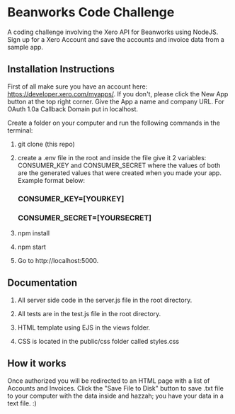 # Beanworks Code Challenge

A coding challenge involving the Xero API for Beanworks using NodeJS. Sign up for a Xero Account and save the accounts and invoice data from a sample app.

## Installation Instructions

First of all make sure you have an account here: https://developer.xero.com/myapps/.  If you don't, please click the New App button at the top right corner.  Give the App a name and company URL.  For OAuth 1.0a Callback Domain put in localhost.

Create a folder on your computer and run the following commands in the terminal:

1. git clone (this repo)

2. create a .env file in the root and inside the file give it 2 variables: CONSUMER_KEY and CONSUMER_SECRET where the values of both are the generated values that were created when you made your app.  Example format below:

   ### CONSUMER_KEY=[YOURKEY]
   ### CONSUMER_SECRET=[YOURSECRET]

3. npm install
4. npm start
5. Go to http://localhost:5000.

## Documentation

1. All server side code in the server.js file in the root directory.

2. All tests are in the test.js file in the root directory.

3. HTML template using EJS in the views folder.

4. CSS is located in the public/css folder called styles.css

## How it works

Once authorized you will be redirected to an HTML page with a list of Accounts and Invoices. Click the "Save File to Disk" button to save .txt file to your computer with the data inside and hazzah; you have your data in a text file. :)
